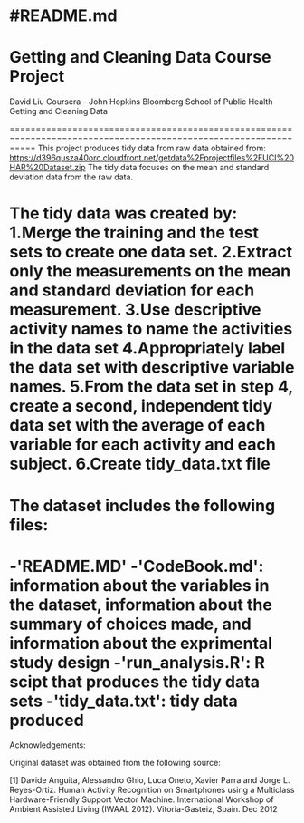 #README.md
=================================================================================================================
Getting and Cleaning Data Course Project
=================================================================================================================
David Liu
Coursera - John Hopkins Bloomberg School of Public Health
Getting and Cleaning Data

=================================================================================================================
This project produces tidy data from raw data obtained from: https://d396qusza40orc.cloudfront.net/getdata%2Fprojectfiles%2FUCI%20HAR%20Dataset.zip 
The tidy data focuses on the mean and standard deviation data from the raw data.

The tidy data was created by:
1.Merge the training and the test sets to create one data set.
2.Extract only the measurements on the mean and standard deviation for each measurement. 
3.Use descriptive activity names to name the activities in the data set
4.Appropriately label the data set with descriptive variable names. 
5.From the data set in step 4, create a second, independent tidy data set with the average of each variable for each activity and each subject.
6.Create tidy_data.txt file
=================================================================================================================

The dataset includes the following files:
=================================================================================================================
-'README.MD'
-'CodeBook.md': information about the variables in the dataset, information about the summary of choices made, and information about the exprimental study design
-'run_analysis.R': R scipt that produces the tidy data sets
-'tidy_data.txt': tidy data produced 
=================================================================================================================

Acknowledgements:

Original dataset was obtained from the following source:

[1] Davide Anguita, Alessandro Ghio, Luca Oneto, Xavier Parra and Jorge L. Reyes-Ortiz. Human Activity Recognition on Smartphones using a Multiclass Hardware-Friendly Support Vector Machine. International Workshop of Ambient Assisted Living (IWAAL 2012). Vitoria-Gasteiz, Spain. Dec 2012